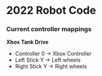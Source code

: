 # 2022 Robot Code

### Current controller mappings

**Xbox Tank Drive**
- Controller 0 -> Xbox Controller
- Left Stick Y -> Left wheels
- Right Stick Y -> Right wheels